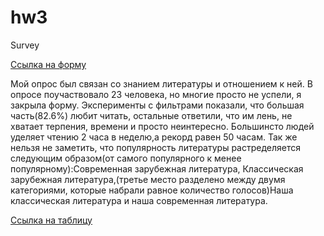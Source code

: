 # hw3
Survey

[Ссылка на форму](https://docs.google.com/forms/d/1da8qMhKbRzcGm_Cq_QDdty7mt8dqAhTRJwSed0TE5dY/edit#responses)

Мой опрос был связан со знанием литературы и отношением к ней. В опросе поучаствовало 23 человека, но многие просто не успели, я закрыла форму. Эксперименты с фильтрами показали, что большая часть(82.6%) любит читать, остальные ответили, что им лень, не хватает терпения, времени и просто неинтересно. Большинсто людей уделяет чтению 2 часа в неделю,а рекорд равен 50 часам. Так же нельзя не заметить, что популярность литературы растределяется следующим образом(от самого популярного к менее популярному):Современная зарубежная литература, Классическая зарубежная литература,(третье место разделено между двумя категориями, которые набрали равное количество голосов)Наша  классическая литература и наша современная литература.

[Ссылка на таблицу](https://docs.google.com/spreadsheets/d/1tvQSepXnS7P25V5IhO5L5FC1H3OPq1RKFoqLCsE7gc8/edit#gid=1432057581&fvid=1538822215)
